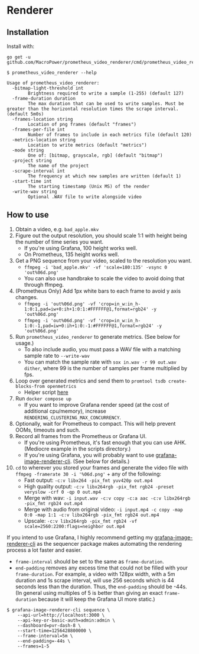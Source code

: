 # Renderer

## Installation

Install with:

```text
go get -u github.com/MacroPower/prometheus_video_renderer/cmd/prometheus_video_renderer
```

```text
$ prometheus_video_renderer --help

Usage of prometheus_video_renderer:
  -bitmap-light-threshold int
        Brightness required to write a sample (1-255) (default 127)
  -frame-duration duration
        The max duration that can be used to write samples. Must be greater than the horizontal resolution times the scrape interval. (default 5m0s)
  -frames-location string
        Location of png frames (default "frames")
  -frames-per-file int
        Number of frames to include in each metrics file (default 120)
  -metrics-location string
        Location to write metrics (default "metrics")
  -mode string
        One of: [bitmap, grayscale, rgb] (default "bitmap")
  -project string
        The name of the project
  -scrape-interval int
        The frequency at which new samples are written (default 1)
  -start-time int
        The starting timestamp (Unix MS) of the render
  -write-wav string
        Optional .WAV file to write alongside video
```

## How to use

1. Obtain a video, e.g. `bad_apple.mkv`
1. Figure out the output resolution, you should scale 1:1 with height being the number of time series you want.
   - If you're using Grafana, 100 height works well.
   - On Prometheus, 135 height works well.
1. Get a PNG sequence from your video, scaled to the resolution you want.
   - `ffmpeg -i 'bad_apple.mkv' -vf 'scale=180:135' -vsync 0 'out%06d.png'`
   - You can also use handbrake to scale the video to avoid doing that through ffmpeg.
1. (Prometheus Only) Add 1px white bars to each frame to avoid y axis changes.
   - `ffmpeg -i 'out%06d.png' -vf 'crop=in_w:in_h-1:0:1,pad=iw+0:ih+1:0:1:#FFFFFF@1,format=rgb24' -y 'out%06d.png'`
   - `ffmpeg -i 'out%06d.png' -vf 'crop=in_w:in_h-1:0:-1,pad=iw+0:ih+1:0:-1:#FFFFFF@1,format=rgb24' -y 'out%06d.png'`
1. Run `prometheus_video_renderer` to generate metrics. (See below for usage.)
   - To also include audio, you must pass a WAV file with a matching sample rate to `--write-wav`
   - You can match the sample rate with `sox in.wav -r 99 out.wav dither`, where 99 is the number of samples per frame multiplied by fps.
1. Loop over generated metrics and send them to `promtool tsdb create-blocks-from openmetrics`
   - Helper script [here](scripts/load.ps1)
1. Run `docker compose up`
   - If you want to improve Grafana render speed (at the cost of additional cpu/memory), increase `RENDERING_CLUSTERING_MAX_CONCURRENCY`.
1. Optionally, wait for Prometheus to compact. This will help prevent OOMs, timeouts and such.
1. Record all frames from the Prometheus or Grafana UI.
   - If you're using Prometheus, it's fast enough that you can use AHK. (Mediocre example in the scripts directory.)
   - If you're using Grafana, you will probably want to use [grafana-image-renderer-cli](https://github.com/MacroPower/grafana-image-renderer-sdk-go). (See below for details.)
1. `cd` to wherever you stored your frames and generate the video file with `ffmpeg -framerate 30 -i '%06d.png'` + any of the following:
   - Fast output: `-c:v libx264 -pix_fmt yuv420p out.mp4`
   - High quality output: `-c:v libx264rgb -pix_fmt rgb24 -preset veryslow -crf 0 -qp 0 out.mp4`
   - Merge with wav: `-i input.wav -c:v copy -c:a aac -c:v libx264rgb -pix_fmt rgb24 out.mp4`
   - Merge with audio from original video: `-i input.mp4 -c copy -map 0:0 -map 1:1 -c:v libx264rgb -pix_fmt rgb24 out.mp4`
   - Upscale: `-c:v libx264rgb -pix_fmt rgb24 -vf scale=2560:2200:flags=neighbor out.mp4`

If you intend to use Grafana, I highly recommend getting my
[grafana-image-renderer-cli](https://github.com/MacroPower/grafana-image-renderer-sdk-go)
as the sequencer package makes automating the rendering process a lot faster and
easier.

- `frame-interval` should be set to the same as `frame-duration`.
- `end-padding` removes any excess time that could not be filled with your `frame-duration`. For example, a video with 128px width, with a 5m duration and 1s scrape interval, will use 256 seconds which is 44 seconds less than the duration. Thus, the `end-padding` should be -44s. (In general using multiples of 5 is better than giving an exact `frame-duration` because it will keep the Grafana UI more static.)

```text
$ grafana-image-renderer-cli sequence \
    --api-url=http://localhost:3000 \
    --api-key-or-basic-auth=admin:admin \
    --dashboard=pvr-dash-8 \
    --start-time=1256428800000 \
    --frame-interval=5m \
    --end-padding=-44s \
    --frames=1-5
```

